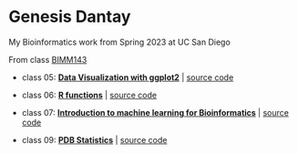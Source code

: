 # Genesis Dantay 
My Bioinformatics work from Spring 2023 at UC San Diego

From class [BIMM143](https://bioboot.github.io/bimm143_S23/)

- class 05: [**Data Visualization with ggplot2**](https://github.com/gdantay/bimm143/blob/main/Class05%20copy/class05.pdf) | [source code](https://github.com/gdantay/bimm143/blob/main/Class05%20copy/class05.qmd)

- class 06: [**R functions**](https://github.com/gdantay/bimm143/blob/main/Class%2006%20copy/Class06.pdf) | [source code](https://github.com/gdantay/bimm143/blob/main/Class%2006%20copy/Class06.qmd)

- class 07: [**Introduction to machine learning for Bioinformatics**](https://github.com/gdantay/bimm143/blob/main/Class07%20copy/class07.pdf) | [source code](https://github.com/gdantay/bimm143/blob/main/Class07%20copy/class07.qmd)

- class 09: [**PDB Statistics**](https://github.com/gdantay/bimm143/blob/main/class09%20copy/Class09.pdf) | [source code](https://github.com/gdantay/bimm143/blob/main/class09%20copy/Class09.qmd)

